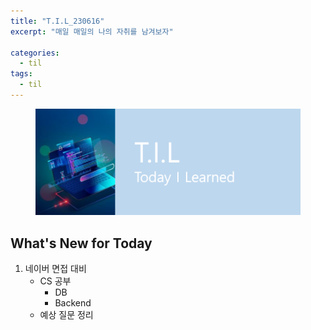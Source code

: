 ```yaml
---
title: "T.I.L_230616"
excerpt: "매일 매일의 나의 자취를 남겨보자"

categories:
  - til
tags:
  - til
---
```

<figure>
    <img src="/assets/images/til_image.png">
</figure>

## What's New for  Today   
1. 네이버 면접 대비
    - CS 공부
        - DB
        - Backend
    - 예상 질문 정리


  